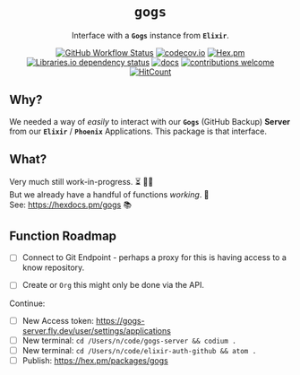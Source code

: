 <div align="center">

# `gogs`

Interface with a **`Gogs`** instance from **`Elixir`**.

[![GitHub Workflow Status](https://img.shields.io/github/workflow/status/dwyl/gogs/Elixir%20CI?label=build&style=flat-square)](https://github.com/dwyl/gogs/actions/workflows/ci.yml)
[![codecov.io](https://img.shields.io/codecov/c/github/dwyl/gogs/master.svg?style=flat-square)](http://codecov.io/github/dwyl/gogs?branch=main)
[![Hex.pm](https://img.shields.io/hexpm/v/gogs?color=brightgreen&style=flat-square)](https://hex.pm/packages/gogs)
[![Libraries.io dependency status](https://img.shields.io/librariesio/release/hex/gogs?logoColor=brightgreen&style=flat-square)](https://libraries.io/hex/gogs)
[![docs](https://img.shields.io/badge/docs-maintained-brightgreen?style=flat-square)](https://hexdocs.pm/gogs/api-reference.html)
[![contributions welcome](https://img.shields.io/badge/contributions-welcome-brightgreen.svg?style=flat-square)](https://github.com/dwyl/gogs/issues)
[![HitCount](http://hits.dwyl.com/dwyl/gogs.svg)](http://hits.dwyl.com/dwyl/gogs)
<!-- uncomment when service is working ...
[![Inline docs](http://inch-ci.org/github/dwyl/auth.svg?branch=master&style=flat-square)](http://inch-ci.org/github/dwyl/auth)
-->

</div>

## Why?

We needed a way of _easily_ to interact 
with our **`Gogs`** (GitHub Backup) **Server**
from our **`Elixir`** / **`Phoenix`** Applications.
This package is that interface. 

## What?

Very much still work-in-progress. ⏳  👨‍💻  <br />
But we already have a handful of functions _working_.  🚀<br />
See: https://hexdocs.pm/gogs 📚 

<!--
## Who?

For now this is "for us by us".
But we already have a potential reuse case for this. 
->
## _How_?

## Installation

Install the package from [hex.pm](https://hex.pm/docs/publish), 
the package can be installed
by adding `gogs` to your list of dependencies in `mix.exs`:

```elixir
def deps do
  [
    {:gogs, "~> 0.4.0"}
  ]
end
```

Complete function reference, see: https://hexdocs.pm/gogs/Gogs.html

<!--
Documentation can be generated with [ExDoc](https://github.com/elixir-lang/ex_doc)
and published on [HexDocs](https://hexdocs.pm). Once published, the docs can
be found at <https://hexdocs.pm/gogs>.
-->

## Function Roadmap

+ [ ] Connect to Git Endpoint - perhaps a proxy for this is having access to a know repository.
+ [ ] Create or `Org` this might only be done via the API.


Continue: 
+ [ ] New Access token: https://gogs-server.fly.dev/user/settings/applications
+ [ ] New terminal: `cd /Users/n/code/gogs-server && codium .`
+ [ ] New terminal: `cd /Users/n/code/elixir-auth-github && atom .`
+ [ ] Publish: https://hex.pm/packages/gogs